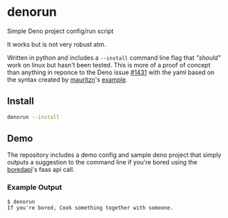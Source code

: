 # denorun
Simple Deno project config/run script

It works but is not very robust atm.

Written in python and includes a `--install` command line flag that *"should"* work on linux but hasn't been tested.
This is more of a proof of concept than anything in reponce to the Deno issue [#1431](https://github.com/denoland/deno/issues/1431) with the yaml based on the syntax created by [mauritzn](https://github.com/mauritzn)'s [example](https://gist.github.com/mauritzn/04d8a6e910d6612356d4daf231c7a6d1).

## Install
```bash
denorun --install
```

## Demo
The repository includes a demo config and sample deno project that simply outputs a suggestion to the command line if you're bored using the [boredapi](https://www.boredapi.com)'s faas api call.

### Example Output
```
$ denorun
If you're bored, Cook something together with someone.
```